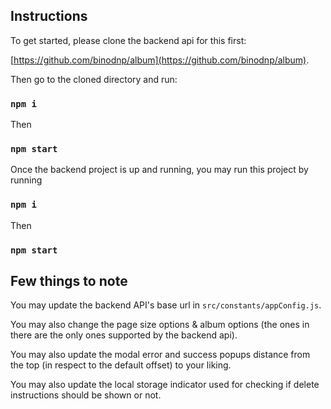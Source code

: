 ## Instructions

To get started, please clone the backend api for this first:

[https://github.com/binodnp/album](https://github.com/binodnp/album).

Then go to the cloned directory and run:

### `npm i`
Then
### `npm start`

Once the backend project is up and running, you may run this project by running

### `npm i`
Then
### `npm start`

## Few things to note

You may update the backend API's base url in `src/constants/appConfig.js`.

You may also change the page size options & album options (the ones in there are the only ones supported by the backend api).

You may also update the modal error and success popups distance from the top (in respect to the default offset) to your liking.

You may also update the local storage indicator used for checking if delete instructions should be shown or not.